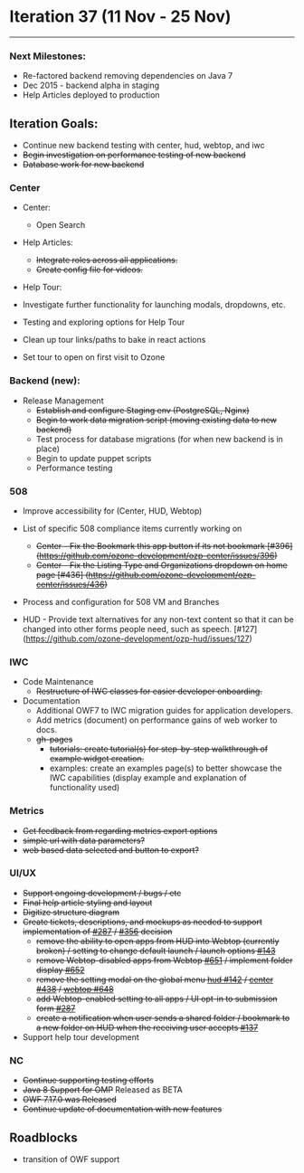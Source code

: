 # Iteration 37 (11 Nov -   25 Nov)

*** 
### Next Milestones:
* Re-factored backend removing dependencies on Java 7
* Dec 2015 - backend alpha in staging  
* Help Articles deployed to production

## Iteration Goals:
* Continue new backend testing with center, hud, webtop, and iwc
* ~~Begin investigation on performance testing of new backend~~
* ~~Database work for new backend~~

### Center
* Center:
  * Open Search

* Help Articles: 
  * ~~Integrate roles across all applications.~~
  * ~~Create config file for videos.~~

* Help Tour:
 * Investigate further functionality for launching modals, dropdowns, etc. 
 * Testing and exploring options for Help Tour
 * Clean up tour links/paths to bake in react actions
 * Set tour to open on first visit to Ozone

### Backend (new):

* Release Management
  * ~~Establish and configure Staging env (PostgreSQL, Nginx)~~
  * ~~Begin to work data migration script (moving existing data to new backend)~~
  * Test process for database migrations (for when new backend is in place)
  * Begin to update puppet scripts
  * Performance testing


### 508 
* Improve accessibility for (Center, HUD, Webtop)
* List of specific 508 compliance items currently working on

   * ~~Center - Fix the Bookmark this app button if its not bookmark [#396] (https://github.com/ozone-development/ozp-center/issues/396)~~
   * ~~Center - Fix the Listing Type and Organizations dropdown on home page [#436] (https://github.com/ozone-development/ozp-center/issues/436)~~
* Process and configuration for 508 VM and Branches 

* HUD - Provide text alternatives for any non-text content so that it can be changed into other forms people need, such as speech. [#127] (https://github.com/ozone-development/ozp-hud/issues/127)
  
### IWC
* Code Maintenance
    * ~~Restructure of IWC classes for easier developer onboarding.~~
* Documentation
    * Additional OWF7 to IWC migration guides for application developers.
    * Add metrics (document) on performance gains of web worker to docs.
    * ~~gh-pages~~
        * ~~tutorials: create tutorial(s) for step-by-step walkthrough of example widget creation.~~
        * examples: create an examples page(s) to better showcase the IWC capabilities (display example and explanation of functionality used)


### Metrics
* ~~Get feedback from regarding metrics export options~~
 * ~~simple url with data parameters?~~
 * ~~web based data selected and button to export?~~

### UI/UX
* ~~Support ongoing development / bugs / etc~~
* ~~Final help article styling and layout~~
* ~~Digitize structure diagram~~
* ~~Create tickets, descriptions, and mockups as needed to support implementation of [#287](https://github.com/ozone-development/ozp-center/issues/287) / [#356](https://github.com/ozone-development/ozp-center/issues/356) decision~~
  * ~~remove the ability to open apps from HUD into Webtop (currently broken) / setting to change default launch / launch options [#143](https://github.com/ozone-development/ozp-hud/issues/143)~~
  * ~~remove Webtop-disabled apps from Webtop [#651](https://github.com/ozone-development/ozp-webtop/issues/651) / implement folder display [#652](https://github.com/ozone-development/ozp-webtop/issues/652)~~
  * ~~remove the setting modal on the global menu [hud #142](https://github.com/ozone-development/ozp-hud/issues/142) / [center #438](https://github.com/ozone-development/ozp-center/issues/438) / [webtop #648](https://github.com/ozone-development/ozp-webtop/issues/648)~~
  * ~~add Webtop-enabled setting to all apps / UI opt-in to submission form [#287](https://github.com/ozone-development/ozp-center/issues/287)~~
  * ~~create a notification when user sends a shared folder / bookmark to a new folder on HUD when the receiving user accepts [#137](https://github.com/ozone-development/ozp-hud/issues/137)~~
* Support help tour development

### NC
* ~~Continue supporting testing efforts~~
* ~~Java 8 Support for OMP~~ Released as BETA
* ~~OWF 7.17.0 was Released~~
* ~~Continue update of documentation with new features~~
  
## Roadblocks
* transition of OWF support